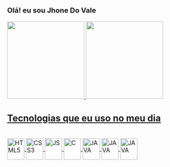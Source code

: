 ###  Olá! eu sou Jhone Do Vale 


<div>
 <a href="https://github.com/Jhone-rdz">
 <img height="180em" src="https://github-readme-stats.vercel.app/api?username=Jhone-rdz&show_icons=true&theme=blue_navy&include_all_commits=true&count_private=true"/>
 <img height="180em" src="https://github-readme-stats.vercel.app/api/top-langs/?username=Jhone-rdz&layout=compact&langs_count=7&theme=blue_navy"/>
</div>


## Tecnologias que eu uso no meu dia

<div style="display: inline_block"><br>
    <img align="center" alt="HTML5" height="50" width="40" <img src="https://cdn.jsdelivr.net/gh/devicons/devicon/icons/html5/html5-original.svg"/>
    <img align="center" alt="CSS3" height="50" width="40" <img src="https://cdn.jsdelivr.net/gh/devicons/devicon/icons/css3/css3-original.svg" />
    <img align="center" alt="JS" height="50" width="40" <img src="https://cdn.jsdelivr.net/gh/devicons/devicon/icons/javascript/javascript-original.svg" />
    <img align="center" alt="C" height="50" width="40" src="https://cdn.jsdelivr.net/gh/devicons/devicon/icons/c/c-original.svg"/>
    <img align="center" alt="JAVA" height="50" width="40" <img src="https://cdn.jsdelivr.net/gh/devicons/devicon/icons/java/java-original-wordmark.svg"/>
    <img align="center" alt="JAVA" height="50" width="40" <img src="https://cdn.jsdelivr.net/gh/devicons/devicon/icons/python/python-original-wordmark.svg" />
    <img align="center" alt="JAVA" height="50" width="40" <img src="https://cdn.jsdelivr.net/gh/devicons/devicon/icons/postgresql/postgresql-original-wordmark.svg" />
          




</div>
